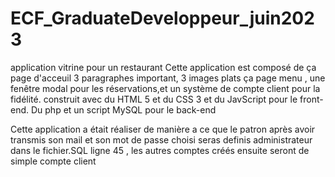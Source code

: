 # ECF_GraduateDeveloppeur_juin2023

application vitrine pour un restaurant
Cette application est composé de ça page d'acceuil 3 paragraphes important, 3 images plats
ça page menu , une fenêtre modal pour les réservations,et un système de compte client pour la fidélité.
construit avec du HTML 5 et du CSS 3 et du JavScript pour le front-end.
Du php et un script MySQL pour le back-end

Cette application a était réaliser de manière a ce que le patron après avoir transmis son mail et son mot de passe choisi seras definis administrateur dans le fichier.SQL ligne 45 , les autres comptes créés ensuite seront de simple compte client 
 
